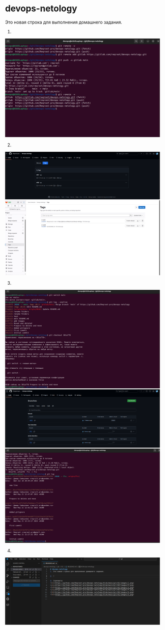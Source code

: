 # devops-netology

  Это новая строка для выполнения домашнего задания.

1. 
![1](https://github.com/Reqroot-pro/devops-netology/blob/main/git/02/images/1.png)

2. 
![2](https://github.com/Reqroot-pro/devops-netology/blob/main/git/02/images/2.png)
![3](https://github.com/Reqroot-pro/devops-netology/blob/main/git/02/images/3.png)
   
   
3. 
![4](https://github.com/Reqroot-pro/devops-netology/blob/main/git/02/images/4.png)
![5](https://github.com/Reqroot-pro/devops-netology/blob/main/git/02/images/5.png)
![6](https://github.com/Reqroot-pro/devops-netology/blob/main/git/02/images/6.png)


4. 
![7](https://github.com/Reqroot-pro/devops-netology/blob/main/git/02/images/7.png)

